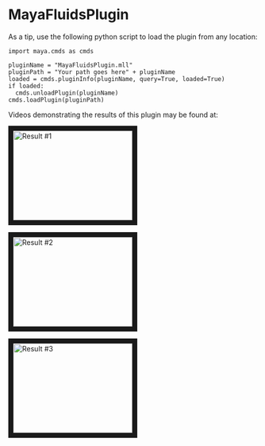 # MayaFluidsPlugin

As a tip, use the following python script to load the plugin from any location:

```
import maya.cmds as cmds

pluginName = "MayaFluidsPlugin.mll"
pluginPath = "Your path goes here" + pluginName
loaded = cmds.pluginInfo(pluginName, query=True, loaded=True)
if loaded:
  cmds.unloadPlugin(pluginName)
cmds.loadPlugin(pluginPath)
```

Videos demonstrating the results of this plugin may be found at:

<a href="http://www.youtube.com/watch?feature=player_embedded&v=Yrc4ADP0xRs
" target="_blank"><img src="http://img.youtube.com/vi/Yrc4ADP0xRs/0.jpg" 
alt="Result #1" width="240" height="180" border="10" /></a>


<a href="http://www.youtube.com/watch?feature=player_embedded&v=h7o_w0TVFBY
" target="_blank"><img src="http://img.youtube.com/vi/h7o_w0TVFBY/0.jpg" 
alt="Result #2" width="240" height="180" border="10" /></a>


<a href="http://www.youtube.com/watch?feature=player_embedded&v=rcVG6ZtEgWk
" target="_blank"><img src="http://img.youtube.com/vi/rcVG6ZtEgWk/0.jpg" 
alt="Result #3" width="240" height="180" border="10" /></a>
